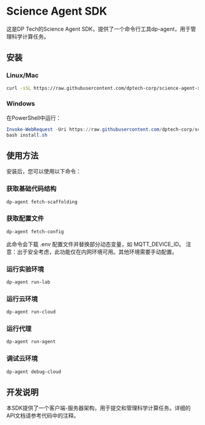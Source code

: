 # Science Agent SDK

这是DP Tech的Science Agent SDK，提供了一个命令行工具dp-agent，用于管理科学计算任务。

## 安装

### Linux/Mac

```bash
curl -sSL https://raw.githubusercontent.com/dptech-corp/science-agent-sdk/refs/heads/feat/clli/install.sh | bash
```

### Windows

在PowerShell中运行：

```powershell
Invoke-WebRequest -Uri https://raw.githubusercontent.com/dptech-corp/science-agent-sdk/refs/heads/feat/clli/install.sh -OutFile install.sh
bash install.sh
```

## 使用方法

安装后，您可以使用以下命令：

### 获取基础代码结构

```bash
dp-agent fetch-scaffolding
```

### 获取配置文件

```bash
dp-agent fetch-config
```

此命令会下载 .env 配置文件并替换部分动态变量，如 MQTT_DEVICE_ID。
注意：出于安全考虑，此功能仅在内网环境可用。其他环境需要手动配置。

### 运行实验环境

```bash
dp-agent run-lab
```

### 运行云环境

```bash
dp-agent run-cloud
```

### 运行代理

```bash
dp-agent run-agent
```

### 调试云环境

```bash
dp-agent debug-cloud
```

## 开发说明

本SDK提供了一个客户端-服务器架构，用于提交和管理科学计算任务。详细的API文档请参考代码中的注释。
